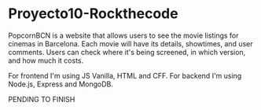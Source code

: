 # Proyecto10-Rockthecode
PopcornBCN is a website that allows users to see the movie listings for cinemas in Barcelona. Each movie will have its details, showtimes, and user comments. Users can check where it's being screened, in which version, and how much it costs.

For frontend I'm using JS Vanilla, HTML and CFF.
For backend I'm using Node.js, Express and MongoDB.


PENDING TO FINISH

